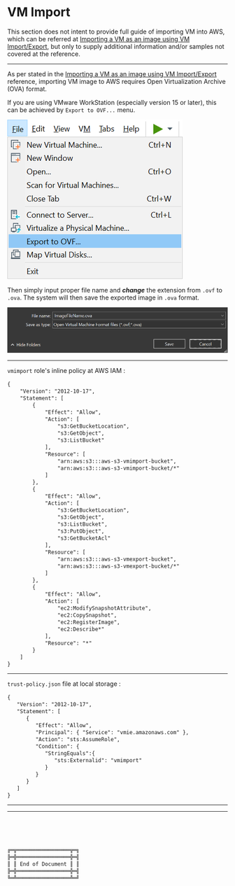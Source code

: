 # VM Import

This section does not intent to provide full guide of importing VM into AWS, which can be referred at [Importing a VM as an image using VM Import/Export](https://docs.aws.amazon.com/vm-import/latest/userguide/vmimport-image-import.html), but only to supply additional information and/or samples not covered at the reference.

***

As per stated in the [Importing a VM as an image using VM Import/Export](https://docs.aws.amazon.com/vm-import/latest/userguide/vmimport-image-import.html) reference, importing VM image to AWS requires Open Virtualization Archive (OVA) format.

If you are using VMware WorkStation (especially version 15 or later), this can be achieved by `Export to OVF...` menu.

![VMwareWorkStation-ExportToOVF.png](VMwareWorkStation-ExportToOVF.png)

Then simply input proper file name and ***change*** the extension from `.ovf` to `.ova`. The system will then save the exported image in `.ova` format.

![VMwareWorkStation-ExportToOVF-FileNameExtension.png](VMwareWorkStation-ExportToOVF-FileNameExtension.png)

***

`vmimport` role's inline policy at AWS IAM :

```
{
    "Version": "2012-10-17",
    "Statement": [
        {
            "Effect": "Allow",
            "Action": [
                "s3:GetBucketLocation",
                "s3:GetObject",
                "s3:ListBucket"
            ],
            "Resource": [
                "arn:aws:s3:::aws-s3-vmimport-bucket",
                "arn:aws:s3:::aws-s3-vmimport-bucket/*"
            ]
        },
        {
            "Effect": "Allow",
            "Action": [
                "s3:GetBucketLocation",
                "s3:GetObject",
                "s3:ListBucket",
                "s3:PutObject",
                "s3:GetBucketAcl"
            ],
            "Resource": [
                "arn:aws:s3:::aws-s3-vmexport-bucket",
                "arn:aws:s3:::aws-s3-vmexport-bucket/*"
            ]
        },
        {
            "Effect": "Allow",
            "Action": [
                "ec2:ModifySnapshotAttribute",
                "ec2:CopySnapshot",
                "ec2:RegisterImage",
                "ec2:Describe*"
            ],
            "Resource": "*"
        }
    ]
}
```

***

`trust-policy.json` file at local storage :

```
{
   "Version": "2012-10-17",
   "Statement": [
      {
         "Effect": "Allow",
         "Principal": { "Service": "vmie.amazonaws.com" },
         "Action": "sts:AssumeRole",
         "Condition": {
            "StringEquals":{
               "sts:Externalid": "vmimport"
            }
         }
      }
   ]
}
```

***






***

<br><br><br>
```
╔═╦═════════════════╦═╗
╠═╬═════════════════╬═╣
║ ║ End of Document ║ ║
╠═╬═════════════════╬═╣
╚═╩═════════════════╩═╝
```
<br><br><br>



